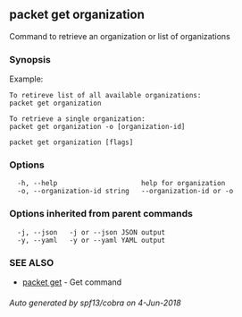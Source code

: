 ## packet get organization

Command to retrieve an organization or list of organizations

### Synopsis

Example:
	
	To retireve list of all available organizations:
	packet get organization

	To retrieve a single organization:
	packet get organization -o [organization-id]
	

```
packet get organization [flags]
```

### Options

```
  -h, --help                     help for organization
  -o, --organization-id string   --organization-id or -o
```

### Options inherited from parent commands

```
  -j, --json   -j or --json JSON output
  -y, --yaml   -y or --yaml YAML output
```

### SEE ALSO

* [packet get](packet_get.md)	 - Get command

###### Auto generated by spf13/cobra on 4-Jun-2018
